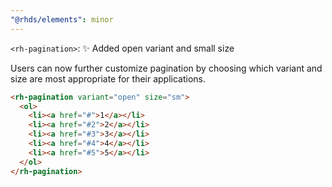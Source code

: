 ```yaml
---
"@rhds/elements": minor
---
```


`<rh-pagination>`: ✨ Added open variant and small size

Users can now further customize pagination by choosing which variant and size are most appropriate for their applications.

```html
<rh-pagination variant="open" size="sm">
  <ol>
    <li><a href="#">1</a></li>
    <li><a href="#2">2</a></li>
    <li><a href="#3">3</a></li>
    <li><a href="#4">4</a></li>
    <li><a href="#5">5</a></li>
  </ol>
</rh-pagination>
```
